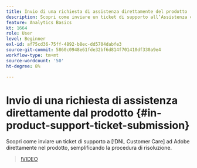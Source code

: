 ```yaml
---
title: Invio di una richiesta di assistenza direttamente del prodotto
description: Scopri come inviare un ticket di supporto all’Assistenza clienti a Adobe direttamente dal prodotto, semplificando la procedura di risoluzione.
feature: Analytics Basics
kt: 1664
role: User
level: Beginner
exl-id: af75cd36-75ff-4892-b8ec-dd5704dabfe3
source-git-commit: 5860c0948e61fde32bf6d814f701410df330a9e4
workflow-type: tm+mt
source-wordcount: '50'
ht-degree: 8%

---
```


# Invio di una richiesta di assistenza direttamente dal prodotto {#in-product-support-ticket-submission}

Scopri come inviare un ticket di supporto a [!DNL Customer Care] ad Adobe direttamente nel prodotto, semplificando la procedura di risoluzione.

>[!VIDEO](https://video.tv.adobe.com/v/23133/?quality=12&learn=on)
